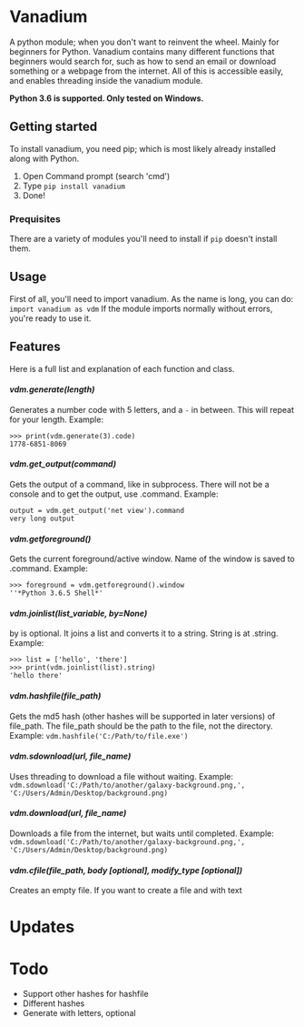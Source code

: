 # Vanadium
A python module; when you don't want to reinvent the wheel. Mainly for beginners for Python. Vanadium contains many different functions that beginners would search for, such as how to send an email or download something or a webpage from the internet. All of this is accessible easily, and enables threading inside the vanadium module.

**Python 3.6 is supported. Only tested on Windows.**

## Getting started
To install vanadium, you need pip; which is most likely already installed along with Python.

1. Open Command prompt (search 'cmd')
2. Type `pip install vanadium`
3. Done!

### Prequisites
There are a variety of modules you'll need to install if `pip` doesn't install them.

## Usage
First of all, you'll need to import vanadium. As the name is long, you can do:
`import vanadium as vdm`
If the module imports normally without errors, you're ready to use it.

## Features
Here is a full list and explanation of each function and class.

#### *vdm.generate(length)*
Generates a number code with 5 letters, and a `-` in between. This will repeat for your length. Example:
```
>>> print(vdm.generate(3).code)
1778-6851-8069
```
#### *vdm.get_output(command)*
Gets the output of a command, like in subprocess. There will not be a console and to get the output, use .command. Example: 
```
output = vdm.get_output('net view').command
very long output
```
#### *vdm.getforeground()*
Gets the current foreground/active window. Name of the window is saved to .command. Example:
```
>>> foreground = vdm.getforeground().window
''*Python 3.6.5 Shell*'
```
#### *vdm.joinlist(list_variable, by=None)*
by is optional. It joins a list and converts it to a string. String is at .string. Example:
```
>>> list = ['hello', 'there']
>>> print(vdm.joinlist(list).string)
'hello there'
```
#### *vdm.hashfile(file_path)*
Gets the md5 hash (other hashes will be supported in later versions) of file_path. The file_path should be the path to the file, not the directory. Example:
`vdm.hashfile('C:/Path/to/file.exe')`

#### *vdm.sdownload(url, file_name)*
Uses threading to download a file without waiting. Example:
`vdm.sdownload('C:/Path/to/another/galaxy-background.png,', 'C:/Users/Admin/Desktop/background.png)`

#### *vdm.download(url, file_name)*
Downloads a file from the internet, but waits until completed. Example:
`vdm.sdownload('C:/Path/to/another/galaxy-background.png,', 'C:/Users/Admin/Desktop/background.png)`

#### *vdm.cfile(file_path, body [optional], modify_type [optional])*
Creates an empty file. If you want to create a file and with text

# Updates

# Todo
- Support other hashes for hashfile
- Different hashes
- Generate with letters, optional
